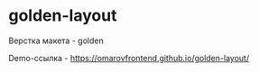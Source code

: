 # golden-layout
Верстка макета - golden

Demo-ссылка - https://omarovfrontend.github.io/golden-layout/
